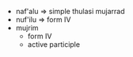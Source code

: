 - naf'alu => simple thulasi mujarrad
- nuf'ilu => form IV
- mujrim
    - form IV
    - active participle